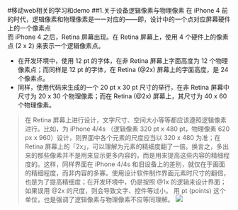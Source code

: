 
#移动web相关的学习和demo
##1.关于设备逻辑像素与物理像素
在 iPhone 4 前的时代，逻辑像素和物理像素是一一对应的——即，设计中的一个点对应屏幕硬件上的一个像素点<br/>
而 iPhone 4 之后，Retina 屏幕出现。在 Retina 屏幕上，使用 4 个硬件上的像素点 (2 x 2) 来表示一个逻辑像素点。<br/>
* 在开发环境中，使用 12 pt 的字体，在非 Retina 屏幕上字面高度为 12 个物理像素点；而同样是 12 pt 的字体，在 Retina (@2x) 屏幕上的字面高度，是 24 个像素点。
* 同样，使用代码来生成的一个 20 pt x 30 pt 尺寸的举行，在非 Retina 屏幕中尺寸为 20 x 30 个物理像素；而在 Retina (@2x) 屏幕上，其尺寸为 40 x 60 个物理像素。<br/>

>在 Retina 屏幕上进行设计，文字尺寸、空间大小等等都应该遵照逻辑像素进行。比如，为 iPhone 4/4s （逻辑像素 320 pt x 480 pt，物理像素 620 px x 960）设计，则界面中各个元素的尺度应当以 320 x 480 为准；在 Retina 屏幕上的「2x」，可以理解为元素的精细度翻了一倍。换言之，多出来的那些像素并不是用来显示更多内容的，而是用来提高这些内容的精细程度的。这样，同样界面在 iPhone 4/4s 和旧设备上的差别，就仅在于画面的精细程度，而非内容的多寡。使用设计软件制作界面元素时尺寸的翻倍，也是为了提高精细度；在开发环境中，仍是按照 @1x 的逻辑来设计界面；如果误用 @2x 的尺度，则会导致文字、控件等过小。
>用 pt (points) 这个单位，也是强调了逻辑像素与物理像素不应等同理解。
![](http://img.kuqin.com/upimg/allimg/140725/13132G950-0.png)  
